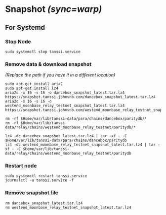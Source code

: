 
# Snapshot _(sync=warp)_
## For Systemd
### Stop Node
```
sudo systemctl stop tanssi.service
```
### Remove data  & download snapshot 
_(Replace the path if you have it in a different location)_
```
sudo apt-get install aria2
sudo apt-get install lz4
aria2c -x 16 -s 16 -o dancebox_snapshot_latest.tar.lz4 https://snapshot.tanssi.johnvnb.com/dancebox_snapshot_latest.tar.lz4
aria2c -x 16 -s 16 -o westend_moonbase_relay_testnet_snapshot_latest.tar.lz4 https://snapshot.tanssi.johnvnb.com/westend_moonbase_relay_testnet_snapshot_latest.tar.lz4
```
```
rm -rf $Home/var/lib/tanssi-data/para/chains/dancebox/paritydb/*
rm -rf $Home/var/lib/tanssi-data/relay/chains/westend_moonbase_relay_testnet/paritydb/*
```
```
lz4 -dc dancebox_snapshot_latest.tar.lz4 | tar -xf - -C $Home/var/lib/tanssi-data/para/chains/dancebox/paritydb
lz4 -dc westend_moonbase_relay_testnet_snapshot_latest.tar.lz4 | tar -xf - -C $Home/var/lib/tanssi-data/relay/chains/westend_moonbase_relay_testnet/paritydb
```
### Restart node
```
sudo systemctl restart tanssi.service
journalctl -u tanssi.service -f
```
### Remove snapshot file
```
rm dancebox_snapshot_latest.tar.lz4
rm westend_moonbase_relay_testnet_snapshot_latest.tar.lz4
```
